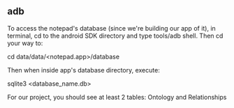## adb ##

To access the notepad's database (since we're building our app of it), in terminal, cd to the android SDK directory and type tools/adb shell. Then cd your way to:

cd data/data/<notepad.app>/database

Then when inside app's database directory, execute:

sqlite3 <database\_name.db>

For our project, you should see at least 2 tables: Ontology and Relationships